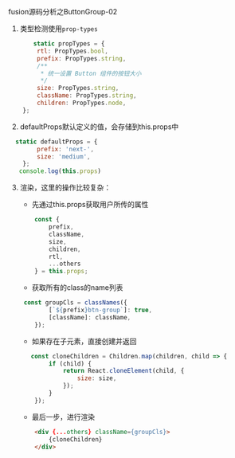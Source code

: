 
fusion源码分析之ButtonGroup-02


1. 类型检测使用`prop-types`
```js
       static propTypes = {
        rtl: PropTypes.bool,
        prefix: PropTypes.string,
        /**
         * 统一设置 Button 组件的按钮大小
         */
        size: PropTypes.string,
        className: PropTypes.string,
        children: PropTypes.node,
    };
```

2. defaultProps默认定义的值，会存储到this.props中
```js
  static defaultProps = {
        prefix: 'next-',
        size: 'medium',
    };
   console.log(this.props)
```


3. 渲染，这里的操作比较复杂：
    * 先通过this.props获取用户所传的属性
    ```js
        const {
            prefix,
            className,
            size,
            children,
            rtl,
            ...others
        } = this.props;
    ```

    * 获取所有的class的name列表
    ```js
     const groupCls = classNames({
            [`${prefix}btn-group`]: true,
            [className]: className,
        });
    ```

    * 如果存在子元素，直接创建并返回
    ```js
       const cloneChildren = Children.map(children, child => {
            if (child) {
                return React.cloneElement(child, {
                    size: size,
                });
            }
        });
    ```

    * 最后一步，进行渲染
    ```html
        <div {...others} className={groupCls}>
            {cloneChildren}
        </div>
    ```

